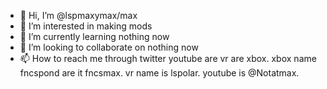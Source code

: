 - 👋 Hi, I’m @lspmaxymax/max
- 👀 I’m interested in making mods
- 🌱 I’m currently learning nothing now
- 💞️ I’m looking to collaborate on nothing now
- 📫 How to reach me through twitter youtube are vr are xbox. xbox name fncspond are it fncsmax. vr name is lspolar. youtube is @Notatmax. 

<!---
lspmaxymax/lspmaxymax is a ✨ special ✨ repository because its `README.md` (this file) appears on your GitHub profile.
You can click the Preview link to take a look at your changes.
--->
